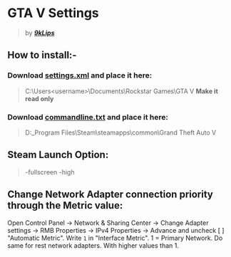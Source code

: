# GTA V  Settings
> by ***[9kLips](https://steamcommunity.com/id/9klips/)***

## How to install:-

### Download [settings.xml](settings.xml) and place it here: 
> C:\Users\<username>\Documents\Rockstar Games\GTA V 
**Make it read only**

### Download [commandline.txt](commandline.txt) and place it here:
> D:\_Program Files\Steam\steamapps\common\Grand Theft Auto V

## Steam Launch Option:
> -fullscreen -high

## Change Network Adapter connection priority through the Metric value:
Open Control Panel -> Network & Sharing Center -> Change Adapter settings -> RMB Properties -> IPv4 Properties -> Advance 
and uncheck [ ] "Automatic Metric". Write `1` in "Interface Metric". 1 = Primary Network.
Do same for rest network adapters. With higher values than 1.
